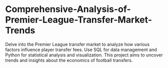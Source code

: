 # Comprehensive-Analysis-of-Premier-League-Transfer-Market-Trends
Delve into the Premier League transfer market to analyze how various factors influence player transfer fees. Use SQL for data management and Python for statistical analysis and visualization. This project aims to uncover trends and insights about the economics of football transfers.
